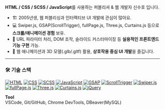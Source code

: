 **HTML / CSS / SCSS / JavaScript**를 사용하는 퍼블리셔 & 웹 개발자 신수호 입니다.

- 🏗 2005년생, 웹 퍼블리싱과 인터랙티브 UI 개발에 관심이 많아요.  
- 💻 Swiper.js, GSAP(ScrollTrigger), fullPage.js, Three.js, Curtains.js 등으로 **스크롤/애니메이션 경험** 보유.  
- 🔧 URL 파라미터 처리, DOM 조작, 슬라이드 커스터마이징 등 **실용적인 프론트엔드 기능 구현** 가능.  
- 🎨 웹 애니메이션과 3D 모델(.glb/.gltf) 활용, **상호작용 중심 UI 개발**을 즐깁니다.

---

### 🛠 기술 스택

[![HTML](https://img.shields.io/badge/HTML-E34F26?style=for-the-badge&logo=html5&logoColor=white)](https://developer.mozilla.org/ko/docs/Web/HTML) 
[![CSS](https://img.shields.io/badge/CSS-1572B6?style=for-the-badge&logo=css3&logoColor=white)](https://developer.mozilla.org/ko/docs/Web/CSS) 
[![SCSS](https://img.shields.io/badge/SCSS-CC6699?style=for-the-badge&logo=sass&logoColor=white)](https://sass-lang.com/) 
[![JavaScript](https://img.shields.io/badge/JavaScript-F7DF1E?style=for-the-badge&logo=javascript&logoColor=black)](https://developer.mozilla.org/ko/docs/Web/JavaScript)
[![GSAP](https://img.shields.io/badge/GSAP-88CE02?style=for-the-badge&logo=gsap&logoColor=white)](https://greensock.com/gsap) 
[![ScrollTrigger](https://img.shields.io/badge/ScrollTrigger-FF6F61?style=for-the-badge)](https://greensock.com/scrolltrigger/) 
[![Swiper.js](https://img.shields.io/badge/Swiper-6332F6?style=for-the-badge&logo=swiper&logoColor=white)](https://swiperjs.com/) 
[![fullPage.js](https://img.shields.io/badge/fullPage.js-4B0082?style=for-the-badge)](https://alvarotrigo.com/fullPage/) 
[![Three.js](https://img.shields.io/badge/Three.js-000000?style=for-the-badge&logo=three.js&logoColor=white)](https://threejs.org/) 
[![Curtains.js](https://img.shields.io/badge/Curtains.js-008080?style=for-the-badge)](https://www.curtainsjs.com/) 
[![jQuery](https://img.shields.io/badge/jQuery-0769AD?style=for-the-badge&logo=jquery&logoColor=white)](https://jquery.com/)  

**Tool**  
VSCode, Git/GitHub, Chrome DevTools, DBeaver(MySQL)
